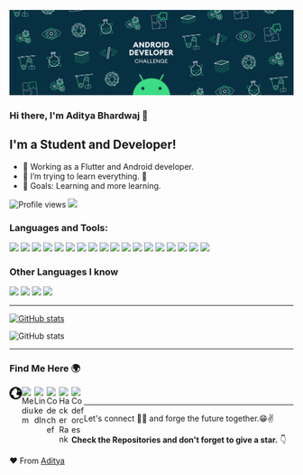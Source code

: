 ![](profile.gif)

### Hi there, I'm Aditya Bhardwaj 👋

## I'm a Student and Developer!

- 🔭 Working as a Flutter and Android developer.
- 🌱 I’m trying to learn everything. 🤣
- 🥅 Goals: Learning and more learning.


![Profile views](https://gpvc.arturio.dev/aditya-190)  <img src="https://img.shields.io/github/followers/aditya-190?label=Follow" style=" float:left, margin-right:10px" />



### Languages and Tools:

<img src="https://img.shields.io/badge/-Android-563D7C?style=flat&logo=android&logoColor=FFFFFF">  <img src="https://img.shields.io/badge/-Kotlin-cc6699?style=flat&logo=kotlin&logoColor=FFFFFF">  <img src="https://img.shields.io/badge/-Flutter-F1502F?style=flat&logo=flutter&logoColor=FFFFFF">  <img src="https://img.shields.io/badge/-Dart-563D7C?style=flat&logo=dart&logoColor=FFFFFF">  <img src="http://img.shields.io/badge/-Java-F89820?style=flat&logo=java&logoColor=white">  <img src="https://img.shields.io/badge/-C++-659ad2?style=flat&logo=clogoColor=ffffff">  <img src="https://img.shields.io/badge/-C-659ad2?style=flat&logo=clogoColor=ffffff">  <img src="https://img.shields.io/badge/-Python-black?style=flat&logo=python&logoColor=white">  <img src="https://img.shields.io/badge/-MySQL-F29111?style=flat&logo=mysql&logoColor=FFFFFF">  <img src="https://img.shields.io/badge/-Firebase-FFA611?style=flat&logo=firebase&logoColor=FFFFFF">  <img src="http://img.shields.io/badge/-Git-F1502F?style=flat&logo=git&logoColor=FFFFFF">  <img src="http://img.shields.io/badge/-Github-000000?style=flat&logo=github&logoColor=FFFFFF">  <img src="http://img.shields.io/badge/-VS%20Code-007ACC?style=flat&logo=visual%20studio%20code&logoColor=white">  <img src="https://img.shields.io/badge/-Bootstrap-563D7C?style=flat&logo=bootstrap&logoColor=white">  <img src="https://img.shields.io/badge/-Sass-cc6699?style=flat&logo=sass&logoColor=ffffff">    <img src="https://img.shields.io/badge/-Room Db-F29111?style=flat&logo=Room&logoColor=ffffff">    <img src="https://img.shields.io/badge/-PyCharm-F89820?style=flat&logo=pycharm&logoColor=ffffff">    <img src="https://img.shields.io/badge/-Linux-007ACC?style=flat&logo=linux&logoColor=ffffff">
<br />
### Other Languages I know
<img src = "https://img.shields.io/badge/-HTML5-E34F26?style=flat&logo=html5&logoColor=white">    <img src = "https://img.shields.io/badge/-CSS3-1572B6?style=flat&logo=css3&logoColor=white">    <img src="https://img.shields.io/badge/-JavaScript-eed718?style=flat&logo=javascript&logoColor=ffffff">    <img src="https://img.shields.io/badge/-Php-563D7C?style=flat&logo=php&logoColor=white">


---


[![GitHub stats](https://github-readme-streak-stats.herokuapp.com/?user=aditya-190)](https://github.com/aditya-190)

![GitHub stats](https://github-readme-stats.vercel.app/api?username=aditya-190&show_icons=true&hide_border=true)


---


### Find Me Here 🌍
[<img align="left" alt="Portfolio" width="22px" src="https://raw.githubusercontent.com/iconic/open-iconic/master/svg/globe.svg" />][website]
[<img align="left" alt="Medium" width="22px" src="https://cdn.jsdelivr.net/npm/simple-icons@v3/icons/medium.svg" />][medium]
[<img align="left" alt="LinkedIn" width="22px" src="https://cdn.jsdelivr.net/npm/simple-icons@v3/icons/linkedin.svg" />][linkedin]
[<img align="left" alt="Codechef" width="22px" src="https://cdn.jsdelivr.net/npm/simple-icons@v3/icons/codechef.svg" />][codechef]
[<img align="left" alt="Hacker Rank" width="22px" src="https://cdn.jsdelivr.net/npm/simple-icons@v3/icons/hackerrank.svg" />][hackerank]
[<img align="left" alt="Codeforces" width="22px" src="https://cdn.jsdelivr.net/npm/simple-icons@v3/icons/codeforces.svg" />][codeforces]

<br/>


---


Let's connect 👨‍💻 and forge the future together.😁✌

**Check the Repositories and don't forget to give a star.** 👇

:heart: From [Aditya](https://github.com/aditya-190)

[website]: https://adi-bhardwaj.web.app
[linkedin]: https://www.linkedin.com/in/adi-bhardwaj/
[medium]: https://medium.com/@ab2225/
[codechef]: https://www.codechef.com/users/aadi_01
[hackerank]: https://www.hackerrank.com/aadi_bbhardwaj
[codeforces]: https://codeforces.com/profile/adibhardwaj190
